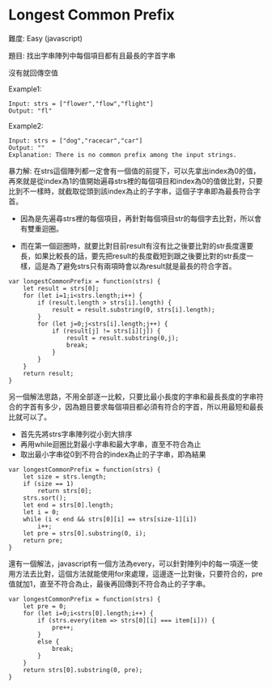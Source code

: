 # Longest Common Prefix
難度: Easy (javascript)

題目: 找出字串陣列中每個項目都有且最長的字首字串

沒有就回傳空值

Example1:
```
Input: strs = ["flower","flow","flight"]
Output: "fl"
```

Example2:
```
Input: strs = ["dog","racecar","car"]
Output: ""
Explanation: There is no common prefix among the input strings.
```

暴力解:
在strs這個陣列都一定會有一個值的前提下，可以先拿出index為0的值，再來就是從index為1的值開始遍尋strs裡的每個項目和index為0的值做比對，只要比到不一樣時，就截取從頭到該index為止的子字串，這個子字串即為最長符合字首。

- 因為是先遍尋strs裡的每個項目，再針對每個項目str的每個字去比對，所以會有雙重迴圈。

- 而在第一個迴圈時，就要比對目前result有沒有比之後要比對的str長度還要長，如果比較長的話，要先把result的長度截短到跟之後要比對的str長度一樣，這是為了避免strs只有兩項時會以為result就是最長的符合字首。

```
var longestCommonPrefix = function(strs) {
    let result = strs[0];
    for (let i=1;i<strs.length;i++) {
        if (result.length > strs[i].length) {
            result = result.substring(0, strs[i].length);
        }
        for (let j=0;j<strs[i].length;j++) {
            if (result[j] != strs[i][j]) {
                result = result.substring(0,j);
                break;
            }
        }
    }
    return result;
}
```

另一個解法思路，不用全部逐一比較，只要比最小長度的字串和最長長度的字串符合的字首有多少，因為題目要求每個項目都必須有符合的字首，所以用最短和最長比就可以了。

- 首先先將strs字串陣列從小到大排序
- 再用while迴圈比對最小字串和最大字串，直至不符合為止
- 取出最小字串從0到不符合的index為止的子字串，即為結果

```
var longestCommonPrefix = function(strs) {
    let size = strs.length;
    if (size == 1)
        return strs[0];
    strs.sort();
    let end = strs[0].length;
    let i = 0;
    while (i < end && strs[0][i] == strs[size-1][i])
        i++;
    let pre = strs[0].substring(0, i);
    return pre;
}
```

還有一個解法，javascript有一個方法為every，可以針對陣列中的每一項逐一使用方法去比對，這個方法就能使用for來處理，這邊逐一比對後，只要符合的，pre值就加1，直至不符合為止，最後再回傳到不符合為止的子字串。

```
var longestCommonPrefix = function(strs) {
    let pre = 0;
    for (let i=0;i<strs[0].length;i++) {
        if (strs.every(item => strs[0][i] === item[i])) {
            pre++;
        }
        else {
            break;
        }
    }
    return strs[0].substring(0, pre);
}
```